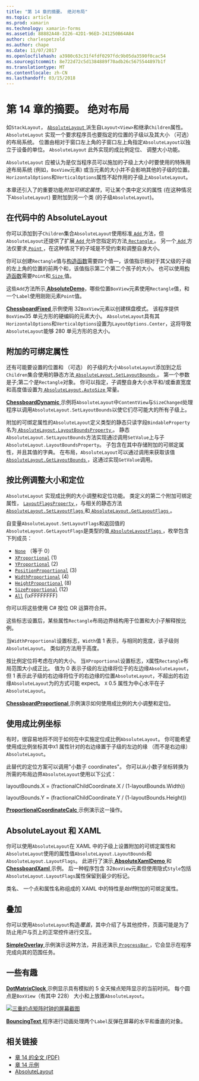 ```yaml
---
title: "第 14 章的摘要。 绝对布局"
ms.topic: article
ms.prod: xamarin
ms.technology: xamarin-forms
ms.assetid: 88882A48-3226-42D1-96ED-241250B64A84
author: charlespetzold
ms.author: chape
ms.date: 11/07/2017
ms.openlocfilehash: a3980c63c31f4fdf0297fdc9b05da3590f0cac54
ms.sourcegitcommit: 8e722d72c5d1384889f70adb26c5675544897b1f
ms.translationtype: MT
ms.contentlocale: zh-CN
ms.lasthandoff: 03/15/2018
---
```

# <a name="summary-of-chapter-14-absolute-layout"></a>第 14 章的摘要。 绝对布局

如`StackLayout`， [ `AbsoluteLayout` ](https://developer.xamarin.com/api/type/Xamarin.Forms.AbsoluteLayout/)派生自`Layout<View>`和继承`Children`属性。 `AbsoluteLayout` 实现一个要求程序员也要指定的位置的子级以及其大小 （可选） 的布局系统。 位置由相对于窗口左上角的子窗口左上角指定`AbsoluteLayout`以独立于设备的单位。 `AbsoluteLayout` 此外实现的成比例定位、 调整大小功能。

`AbsoluteLayout` 应被认为是仅当程序员可以施加的子级上大小时要使用的特殊用途布局系统 (例如，`BoxView`元素) 或当元素的大小并不会影响其他的子级的位置。 `HorizontalOptions`和`VerticalOptions`属性不起作用的子级上`AbsoluteLayout`。

本章还引入了的重要功能*附加可绑定属性*，可让某个类中定义的属性 (在这种情况下`AbsoluteLayout`) 要附加到另一个类 (的子级`AbsoluteLayout`)。

## <a name="absolutelayout-in-code"></a>在代码中的 AbsoluteLayout

你可以添加到子`Children`集合`AbsoluteLayout`使用标准[ `Add` ](https://developer.xamarin.com/api/member/System.Collections.Generic.ICollection%3CT%3E.Add/p/T/)方法，但`AbsoluteLayout`还提供了扩展[ `Add` ](https://developer.xamarin.com/api/member/Xamarin.Forms.AbsoluteLayout+IAbsoluteList%3CT%3E.Add/p/Xamarin.Forms.View/Xamarin.Forms.Rectangle/Xamarin.Forms.AbsoluteLayoutFlags/)允许您指定的方法[ `Rectangle` ](https://developer.xamarin.com/api/type/Xamarin.Forms.Rectangle/)。 另一个[ `Add` ](https://developer.xamarin.com/api/member/Xamarin.Forms.AbsoluteLayout+IAbsoluteList%3CT%3E.Add/p/Xamarin.Forms.View/Xamarin.Forms.Point/)方法仅要求[ `Point` ](https://developer.xamarin.com/api/type/Xamarin.Forms.Point/)，在这种情况下的子域是不受约束和调整自身大小。

你可以创建`Rectangle`值与[构造函数](https://developer.xamarin.com/api/constructor/Xamarin.Forms.Rectangle.Rectangle/p/System.Double/System.Double/System.Double/System.Double/)需要四个值&mdash;，该值指示相对于其父级的子级的左上角的位置的前两个和，该值指示第二个第二个孩子的大小。 也可以使用[构造函数](https://developer.xamarin.com/api/constructor/Xamarin.Forms.Rectangle.Rectangle/p/Xamarin.Forms.Point/Xamarin.Forms.Size/)需要`Point`和[ `Size` ](https://developer.xamarin.com/api/type/Xamarin.Forms.Size/)值。

这些`Add`方法所示[ **AbsoluteDemo**](https://github.com/xamarin/xamarin-forms-book-samples/tree/master/Chapter14/AbsoluteDemo)，哪些位置`BoxView`元素使用`Rectangle`值，和一个`Label`使用刚刚元素`Point`值。

[ **ChessboardFixed** ](https://github.com/xamarin/xamarin-forms-book-samples/tree/master/Chapter14/ChessboardFixed)示例使用 32`BoxView`元素以创建棋盘模式。 该程序提供`BoxView`35 单元方形的硬编码的元素大小。 `AbsoluteLayout`具有其`HorizontalOptions`和`VerticalOptions`设置为`LayoutOptions.Center`，这将导致`AbsoluteLayout`能够 280 单元方形的总大小。

## <a name="attached-bindable-properties"></a>附加的可绑定属性

还有可能要设置的位置和 （可选） 的子级的大小`AbsoluteLayout`添加到之后`Children`集合使用的静态方法[ `AbsoluteLayout.SetLayoutBounds` ](https://developer.xamarin.com/api/member/Xamarin.Forms.AbsoluteLayout.SetLayoutBounds/p/Xamarin.Forms.BindableObject/Xamarin.Forms.Rectangle/)。 第一个参数是子;第二个是`Rectangle`对象。 你可以指定，子调整自身大小水平和/或垂直宽度和高度值设置为[ `AbsoluteLayout.AutoSize` ](https://developer.xamarin.com/api/property/Xamarin.Forms.AbsoluteLayout.AutoSize/)常量。

[ **ChessboardDynamic** ](https://github.com/xamarin/xamarin-forms-book-samples/tree/master/Chapter14/ChessboardDynamic)示例将`AbsoluteLayout`中`ContentView`与`SizeChanged`处理程序以调用`AbsoluteLayout.SetLayoutBounds`以使它们尽可能大的所有子级上。  

附加的可绑定属性的`AbsoluteLayout`定义类型的静态只读字段`BindableProperty`名为[ `AbsoluteLayout.LayoutBoundsProperty` ](https://developer.xamarin.com/api/field/Xamarin.Forms.AbsoluteLayout.LayoutBoundsProperty/)。 静态`AbsoluteLayout.SetLayoutBounds`方法实现通过调用`SetValue`上与子`AbsoluteLayout.LayoutBoundsProperty`。 子包含在其中存储附加的可绑定属性，并且其值的字典。 在布局，`AbsoluteLayout`可以通过调用来获取该值[ `AbsoluteLayout.GetLayoutBounds` ](https://developer.xamarin.com/api/member/Xamarin.Forms.AbsoluteLayout.GetLayoutBounds/p/Xamarin.Forms.BindableObject/)，这通过实现`GetValue`调用。

## <a name="proportional-sizing-and-positioning"></a>按比例调整大小和定位

`AbsoluteLayout` 实现成比例的大小调整和定位功能。 类定义的第二个附加可绑定属性， [ `LayoutFlagsProperty` ](https://developer.xamarin.com/api/field/Xamarin.Forms.AbsoluteLayout.LayoutFlagsProperty/)，与相关的静态方法[ `AbsoluteLayout.SetLayoutFlags` ](https://developer.xamarin.com/api/member/Xamarin.Forms.AbsoluteLayout.SetLayoutFlags/p/Xamarin.Forms.BindableObject/Xamarin.Forms.AbsoluteLayoutFlags/)和[ `AbsoluteLayout.GetLayoutFlags` ](https://developer.xamarin.com/api/member/Xamarin.Forms.AbsoluteLayout.GetLayoutFlags/p/Xamarin.Forms.BindableObject/)。

自变量`AbsoluteLayout.SetLayoutFlags`和返回值的`AbsoluteLayout.GetLayoutFlags`是类型的值[ `AbsoluteLayoutFlags` ](https://developer.xamarin.com/api/type/Xamarin.Forms.AbsoluteLayoutFlags/)，枚举包含下列成员：

- [`None`](https://developer.xamarin.com/api/field/Xamarin.Forms.AbsoluteLayoutFlags.None/) （等于 0）
- [`XProportional`](https://developer.xamarin.com/api/field/Xamarin.Forms.AbsoluteLayoutFlags.XProportional/) (1)
- [`YProportional`](https://developer.xamarin.com/api/field/Xamarin.Forms.AbsoluteLayoutFlags.YProportional/) (2)
- [`PositionProportional`](https://developer.xamarin.com/api/field/Xamarin.Forms.AbsoluteLayoutFlags.PositionProportional/) (3)
- [`WidthProportional`](https://developer.xamarin.com/api/field/Xamarin.Forms.AbsoluteLayoutFlags.WidthProportional/) (4)
- [`HeightProportional`](https://developer.xamarin.com/api/field/Xamarin.Forms.AbsoluteLayoutFlags.HeightProportional/) (8)
- [`SizeProportional`](https://developer.xamarin.com/api/field/Xamarin.Forms.AbsoluteLayoutFlags.SizeProportional/) (12)
- [`All`](https://developer.xamarin.com/api/field/Xamarin.Forms.AbsoluteLayoutFlags.All/) (\xFFFFFFFF)

你可以将这些使用 C# 按位 OR 运算符合并。

这些标志设置后，某些属性`Rectangle`布局边界结构用于位置和大小子解释按比例。

当`WidthProportional`设置标志，`Width`值 1 表示，与相同的宽度，该子级则`AbsoluteLayout`。 类似的方法用于高度。

按比例定位将考虑在内的大小。 当`XProportional`设置标志，`X`属性`Rectangle`布局范围大小成正比。 值为 0 表示子级的左边缘将位于的左边缘`AbsoluteLayout`，但 1 表示此子级的右边缘将位于的右边缘的位置`AbsoluteLayout`，不超出的右边缘`AbsoluteLayout`为的方式可能 expect。 `X` 0.5 属性为中心水平在子`AbsoluteLayout`。

[ **ChessboardProportional** ](https://github.com/xamarin/xamarin-forms-book-samples/tree/master/Chapter14/ChessboardProportional)示例演示如何使用成比例的大小调整和定位。

## <a name="working-with-proportional-coordinates"></a>使用成比例坐标

有时，很容易地将不同于如何在中实施定位成比例`AbsoluteLayout`。 你可能希望使用成比例坐标其中`X`1 属性针对的右边缘置于子级的左边的缘 （而不是右边缘） `AbsoluteLayout`。

此替代的定位方案可以调用"小数子 coordinates"。 你可以从小数子坐标转换为所需的布局边界`AbsoluteLayout`使用以下公式：

layoutBounds.X = (fractionalChildCoordinate.X / (1-layoutBounds.Width))

layoutBounds.Y = (fractionalChildCoordinate.Y / (1-layoutBounds.Height))

[ **ProportionalCoordinateCalc** ](https://github.com/xamarin/xamarin-forms-book-samples/tree/master/Chapter14/PropCoordCalc)示例演示这一操作。

## <a name="absolutelayout-and-xaml"></a>AbsoluteLayout 和 XAML

你可以使用`AbsoluteLayout`在 XAML 中的子级上设置附加的可绑定属性和`AbsoluteLayout`使用的属性值`AbsoluteLayout.LayoutBounds`和`AbsoluteLayout.LayoutFlags`。 此进行了演示[ **AbsoluteXamlDemo** ](https://github.com/xamarin/xamarin-forms-book-samples/tree/master/Chapter14/AbsoluteXamlDemo)和[ **ChessboardXaml** ](https://github.com/xamarin/xamarin-forms-book-samples/tree/master/Chapter14/ChessboardXaml)示例。 后一种程序包含 32`BoxView`元素但使用隐式`Style`包括`AbsoluteLayout.LayoutFlags`属性保留到最少的标记。

类名、 一个点和属性名称组成的 XAML 中的特性是*始终*附加的可绑定属性。

## <a name="overlays"></a>叠加

你可以使用`AbsoluteLayout`构造*覆盖*，其中介绍了与其他控件，页面可能是为了防止用户与页上的正常控件进行交互。 

[ **SimpleOverlay** ](https://github.com/xamarin/xamarin-forms-book-samples/tree/master/Chapter14/SimpleOverlay)示例演示这种方法，并且还演示[ `ProgressBar` ](https://developer.xamarin.com/api/type/Xamarin.Forms.ProgressBar/)，它会显示在程序完成向其的范围任务。

## <a name="some-fun"></a>一些有趣

[ **DotMatrixClock** ](https://github.com/xamarin/xamarin-forms-book-samples/tree/master/Chapter14/DotMatrixClock)示例显示具有模拟的 5 全天候点矩阵显示的当前时间。 每个圆点是`BoxView`（有其中 228） 大小和上放置`AbsoluteLayout`。

[![三重的点矩阵时钟的屏幕截图](images/ch14fg08-small.png "点矩阵时钟")](images/ch14fg08-large.png#lightbox "点矩阵时钟")

[ **BouncingText** ](https://github.com/xamarin/xamarin-forms-book-samples/tree/master/Chapter14/BouncingText)程序进行动画处理两个`Label`反弹在屏幕的水平和垂直的对象。



## <a name="related-links"></a>相关链接

- [章 14 的全文 (PDF)](https://download.xamarin.com/developer/xamarin-forms-book/XamarinFormsBook-Ch14-Apr2016.pdf)
- [章 14 示例](https://github.com/xamarin/xamarin-forms-book-samples/tree/master/Chapter14)
- [AbsoluteLayout](~/xamarin-forms/user-interface/layouts/absolute-layout.md)
